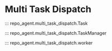 # Multi Task Dispatch

::: repo_agent.multi_task_dispatch.Task

::: repo_agent.multi_task_dispatch.TaskManager

::: repo_agent.multi_task_dispatch.worker